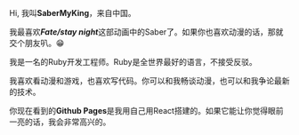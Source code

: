 Hi, 我叫**SaberMyKing**，来自中国。

我最喜欢***Fate/stay night***这部动画中的Saber了。如果你也喜欢动漫的话，那就交个朋友叭。😁

我是一名的Ruby开发工程师。Ruby是全世界最好的语言，不接受反驳。

我喜欢看动漫和游戏，也喜欢写代码。你可以和我畅谈动漫，也可以和我争论最新的技术。

你现在看到的**Github Pages**是我用自己用React搭建的。如果它能让你觉得眼前一亮的话，我会非常高兴的。
